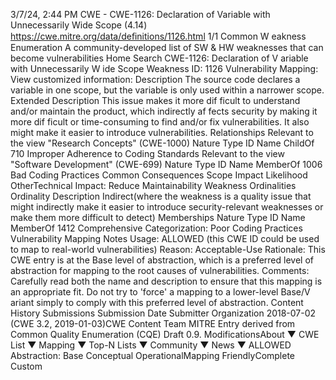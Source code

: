 3/7/24, 2:44 PM CWE - CWE-1126: Declaration of Variable with Unnecessarily Wide Scope (4.14)
https://cwe.mitre.org/data/deﬁnitions/1126.html 1/1
Common W eakness Enumeration
A community-developed list of SW & HW weaknesses that can become
vulnerabilities
Home Search
CWE-1126: Declaration of V ariable with Unnecessarily W ide Scope
Weakness ID: 1126
Vulnerability Mapping: 
View customized information:
 Description
The source code declares a variable in one scope, but the variable is only used within a narrower scope.
 Extended Description
This issue makes it more dif ficult to understand and/or maintain the product, which indirectly af fects security by making it more dif ficult
or time-consuming to find and/or fix vulnerabilities. It also might make it easier to introduce vulnerabilities.
 Relationships
 Relevant to the view "Research Concepts" (CWE-1000)
Nature Type ID Name
ChildOf 710 Improper Adherence to Coding Standards
 Relevant to the view "Software Development" (CWE-699)
Nature Type ID Name
MemberOf 1006 Bad Coding Practices
 Common Consequences
Scope Impact Likelihood
OtherTechnical Impact: Reduce Maintainability
 Weakness Ordinalities
Ordinality Description
Indirect(where the weakness is a quality issue that might indirectly make it easier to introduce security-relevant weaknesses or make
them more difficult to detect)
 Memberships
Nature Type ID Name
MemberOf 1412 Comprehensive Categorization: Poor Coding Practices
 Vulnerability Mapping Notes
Usage: ALLOWED (this CWE ID could be used to map to real-world vulnerabilities)
Reason: Acceptable-Use
Rationale:
This CWE entry is at the Base level of abstraction, which is a preferred level of abstraction for mapping to the root causes of
vulnerabilities.
Comments:
Carefully read both the name and description to ensure that this mapping is an appropriate fit. Do not try to 'force' a mapping to a
lower-level Base/V ariant simply to comply with this preferred level of abstraction.
 Content History
 Submissions
Submission Date Submitter Organization
2018-07-02
(CWE 3.2, 2019-01-03)CWE Content Team MITRE
Entry derived from Common Quality Enumeration (CQE) Draft 0.9.
 ModificationsAbout ▼ CWE List ▼ Mapping ▼ Top-N Lists ▼ Community ▼ News ▼
ALLOWED
Abstraction: Base
Conceptual OperationalMapping
FriendlyComplete Custom
